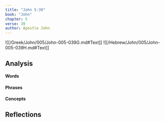 ```yaml
---
title: "John 5:39"
book: "John"
chapter: 5
verse: 39
author: Apostle John
---
```

![[/Greek/John/005/John-005-039G.md#Text]]
![[/Hebrew/John/005/John-005-039H.md#Text]]

## Analysis

#### Words

#### Phrases

#### Concepts

## Reflections
